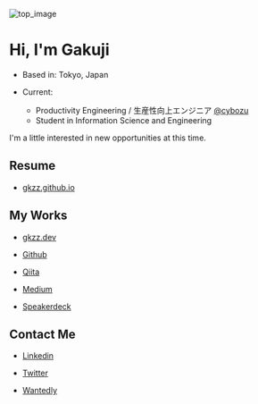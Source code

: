 ![top_image](https://user-images.githubusercontent.com/38461277/89654067-0c237100-d903-11ea-96fa-ba06b8694a5d.jpg)

# Hi, I'm Gakuji

- Based in: Tokyo, Japan

- Current: 
  - Productivity Engineering / 生産性向上エンジニア [@cybozu](https://twitter.com/cybozu)
  - Student in Information Science and Engineering

I'm a little interested in new opportunities at this time.

## Resume

- [gkzz.github.io](https://gkzz.github.io/)

## My Works

- [gkzz.dev](https://gkzz.dev/)

- [Github](https://github.com/gkzz)

- [Qiita](https://qiita.com/gkzz)

- [Medium](https://medium.com/@gkzz)

- [Speakerdeck](https://speakerdeck.com/gkzz)

## Contact Me

- [Linkedin](https://www.linkedin.com/in/gakujitamaki)

- [Twitter](https://twitter.com/gkzvoice)

- [Wantedly](https://www.wantedly.com/users/35022785)
